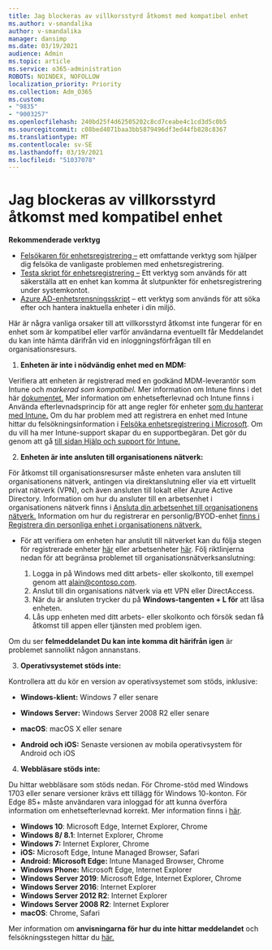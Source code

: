 ```yaml
---
title: Jag blockeras av villkorsstyrd åtkomst med kompatibel enhet
ms.author: v-smandalika
author: v-smandalika
manager: dansimp
ms.date: 03/19/2021
audience: Admin
ms.topic: article
ms.service: o365-administration
ROBOTS: NOINDEX, NOFOLLOW
localization_priority: Priority
ms.collection: Adm_O365
ms.custom:
- "9835"
- "9003257"
ms.openlocfilehash: 240bd25f4d62505202c8cd7ceabe4c1cd3d5c0b5
ms.sourcegitcommit: c08bed4071baa3bb5879496df3ed44fb828c8367
ms.translationtype: MT
ms.contentlocale: sv-SE
ms.lasthandoff: 03/19/2021
ms.locfileid: "51037078"
---
```

# <a name="im-getting-blocked-by-conditional-access-with-compliant-device"></a>Jag blockeras av villkorsstyrd åtkomst med kompatibel enhet

**Rekommenderade verktyg**

- [Felsökaren för enhetsregistrering –](https://docs.microsoft.com/samples/azure-samples/dsregtool/dsregtool/) ett omfattande verktyg som hjälper dig felsöka de vanligaste problemen med enhetsregistrering.
- [Testa skript för enhetsregistrering –](https://docs.microsoft.com/samples/azure-samples/testdeviceregconnectivity/testdeviceregconnectivity/) Ett verktyg som används för att säkerställa att en enhet kan komma åt slutpunkter för enhetsregistrering under systemkontot.
- [Azure AD-enhetsrensningsskript](https://github.com/mzmaili/AzureADDeviceCleanup) – ett verktyg som används för att söka efter och hantera inaktuella enheter i din miljö.

Här är några vanliga orsaker till att villkorsstyrd åtkomst inte fungerar  för en enhet som är kompatibel eller varför användarna eventuellt får Meddelandet du kan inte hämta därifrån vid en inloggningsförfrågan till en organisationsresurs.

1. **Enheten är inte i nödvändig enhet med en MDM:**

Verifiera att enheten är registrerad med en godkänd MDM-leverantör som Intune och *markerad som kompatibel.* Mer information om Intune finns i det här [dokumentet.](https://docs.microsoft.com/mem/intune/enrollment/device-enrollment) Mer information om enhetsefterlevnad och Intune finns i Använda efterlevnadsprincip för att ange regler för enheter [som du hanterar med Intune.](https://docs.microsoft.com/mem/intune/protect/device-compliance-get-started) Om du har problem med att registrera en enhet med Intune hittar du felsökningsinformation i [Felsöka enhetsregistrering i Microsoft](https://docs.microsoft.com/troubleshoot/mem/intune/troubleshoot-device-enrollment-in-intune). Om du vill ha mer Intune-support skapar du en supportbegäran. Det gör du genom att gå [till sidan Hjälp och support för Intune.](https://endpoint.microsoft.com/#blade/Microsoft_Intune_DeviceSettings/SupportMenu/helpSupport)

2. **Enheten är inte ansluten till organisationens nätverk:**

För åtkomst till organisationsresurser måste enheten vara ansluten till organisationens nätverk, antingen via direktanslutning eller via ett virtuellt privat nätverk (VPN), och även ansluten till lokalt eller Azure Active Directory. Information om hur du ansluter till en arbetsenhet i organisationens nätverk finns i [Ansluta din arbetsenhet till organisationens nätverk.](https://docs.microsoft.com/azure/active-directory/user-help/user-help-join-device-on-network) Information om hur du registrerar en personlig/BYOD-enhet [finns i Registrera din personliga enhet i organisationens nätverk.](https://docs.microsoft.com/azure/active-directory/user-help/user-help-register-device-on-network)

- För att verifiera om enheten har anslutit till nätverket kan du följa stegen för registrerade enheter [här](https://docs.microsoft.com/azure/active-directory/user-help/user-help-register-device-on-network#to-verify-that-youre-registered) eller arbetsenheter [här](https://docs.microsoft.com/azure/active-directory/user-help/user-help-join-device-on-network#to-make-sure-youre-joined). Följ riktlinjerna nedan för att begränsa problemet till organisationsnätverksanslutning:

    1. Logga in på Windows med ditt arbets- eller skolkonto, till exempel genom att alain@contoso.com.
    2. Anslut till din organisations nätverk via ett VPN eller DirectAccess.
    3. När du är ansluten trycker du på **Windows-tangenten + L för** att låsa enheten.
    4. Lås upp enheten med ditt arbets- eller skolkonto och försök sedan få åtkomst till appen eller tjänsten med problem igen.

Om du ser **felmeddelandet Du kan inte komma dit härifrån igen** är problemet sannolikt någon annanstans.

3. **Operativsystemet stöds inte:**

Kontrollera att du kör en version av operativsystemet som stöds, inklusive:

- **Windows-klient:** Windows 7 eller senare

- **Windows Server:** Windows Server 2008 R2 eller senare

- **macOS**: macOS X eller senare

- **Android och iOS:** Senaste versionen av mobila operativsystem för Android och iOS

4. **Webbläsare stöds inte:**

Du hittar webbläsare som stöds nedan. För Chrome-stöd med Windows 1703 eller senare versioner krävs ett tillägg för Windows 10-konton. För Edge 85+ måste användaren vara inloggad för att kunna överföra information om enhetsefterlevnad korrekt. Mer information finns i [här](https://docs.microsoft.com/azure/active-directory/conditional-access/concept-conditional-access-conditions#chrome-support).

- **Windows 10**: Microsoft Edge, Internet Explorer, Chrome
- **Windows 8/ 8.1**: Internet Explorer, Chrome
- **Windows 7:** Internet Explorer, Chrome
- **iOS:** Microsoft Edge, Intune Managed Browser, Safari
- **Android:** **Microsoft Edge:** Intune Managed Browser, Chrome
- **Windows Phone:** Microsoft Edge, Internet Explorer
- **Windows Server 2019**: Microsoft Edge, Internet Explorer, Chrome
- **Windows Server 2016**: Internet Explorer
- **Windows Server 2012 R2**: Internet Explorer
- **Windows Server 2008 R2**: Internet Explorer
- **macOS**: Chrome, Safari

Mer information om **anvisningarna för hur du inte hittar meddelandet** och felsökningsstegen hittar du [här.](https://docs.microsoft.com/azure/active-directory/user-help/user-help-device-remediation)
